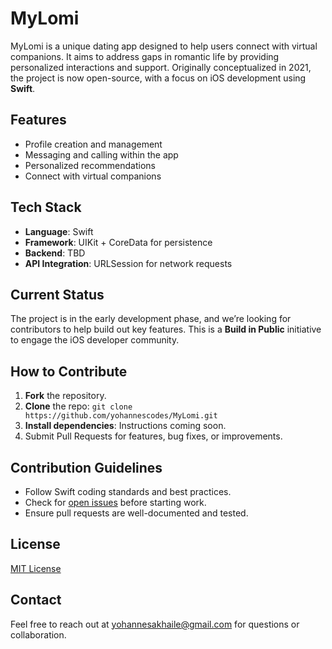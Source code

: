 # MyLomi

MyLomi is a unique dating app designed to help users connect with virtual companions. It aims to address gaps in romantic life by providing personalized interactions and support. Originally conceptualized in 2021, the project is now open-source, with a focus on iOS development using **Swift**.

## Features
- Profile creation and management
- Messaging and calling within the app
- Personalized recommendations
- Connect with virtual companions

## Tech Stack
- **Language**: Swift
- **Framework**: UIKit + CoreData for persistence
- **Backend**: TBD
- **API Integration**: URLSession for network requests

## Current Status
The project is in the early development phase, and we’re looking for contributors to help build out key features. This is a **Build in Public** initiative to engage the iOS developer community.

## How to Contribute
1. **Fork** the repository.
2. **Clone** the repo: `git clone https://github.com/yohannescodes/MyLomi.git`
3. **Install dependencies**: Instructions coming soon.
4. Submit Pull Requests for features, bug fixes, or improvements.

## Contribution Guidelines
- Follow Swift coding standards and best practices.
- Check for [open issues](https://github.com/yohannescodes/MyLomi/issues) before starting work.
- Ensure pull requests are well-documented and tested.

## License
[MIT License](LICENSE)

## Contact
Feel free to reach out at yohannesakhaile@gmail.com for questions or collaboration.

